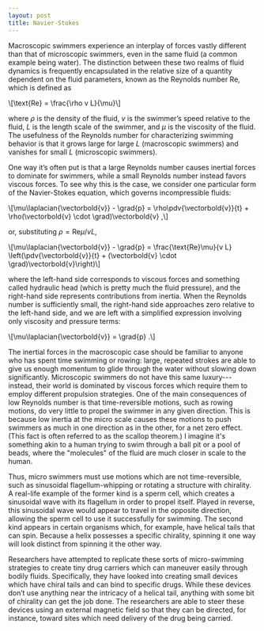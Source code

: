 ```yaml
---
layout: post
title: Navier-Stokes
---
```


Macroscopic swimmers experience an interplay of forces vastly different than that of microscopic swimmers, even in the same fluid (a common example being water). The distinction between these two realms of fluid dynamics is frequently encapsulated in the relative size of a quantity dependent on the fluid parameters, known as the Reynolds number  Re, which is defined as

\\[\text{Re} = \frac{\rho v L}{\mu}\\]

where $\rho$ is the density of the fluid, $v$ is the swimmer’s speed relative to the fluid, $L$ is the length scale of the swimmer, and $\mu$ is the viscosity of the fluid. The usefulness of the Reynolds number for characterizing swimming behavior is that it grows large for large $L$ (macroscopic swimmers) and vanishes for small $L$ (microscopic swimmers).

One way it’s often put is that a large Reynolds number causes inertial forces to dominate for swimmers, while a small Reynolds number instead favors viscous forces. To see why this is the case, we consider one particular form of the Navier-Stokes equation, which governs incompressible fluids:

\\[\mu\laplacian{\vectorbold{v}} - \grad{p} = \rho\pdv{\vectorbold{v}}{t} + \rho(\vectorbold{v} \cdot \grad)\vectorbold{v} ,\\]

or, substituting $\rho = \text{Re}\mu / v L$,

\\[\mu\laplacian{\vectorbold{v}} - \grad{p} = \frac{\text{Re}\mu}{v L} \left(\pdv{\vectorbold{v}}{t} + (\vectorbold{v} \cdot \grad)\vectorbold{v}\right)\\]

where the left-hand side corresponds to viscous forces and something called hydraulic head (which is pretty much the fluid pressure), and the right-hand side represents contributions from inertia. When the Reynolds number is sufficiently small, the right-hand side approaches zero relative to the left-hand side, and we are left with a simplified expression involving only viscosity and pressure terms:

\\[\mu\laplacian{\vectorbold{v}} = \grad{p} .\\]

The inertial forces in the macroscopic case should be familiar to anyone who has spent time swimming or rowing: large, repeated strokes are able to give us enough momentum to glide through the water without slowing down significantly. Microscopic swimmers do not have this same luxury---instead, their world is dominated by viscous forces which require them to employ different propulsion strategies. One of the main consequences of low Reynolds number is that time-reversible motions, such as rowing motions, do very little to propel the swimmer in any given direction. This is because low inertia at the micro scale causes these motions to push swimmers as much in one direction as in the other, for a net zero effect. (This fact is often referred to as the scallop theorem.) I imagine it's something akin to a human trying to swim through a ball pit or a pool of beads, where the "molecules" of the fluid are much closer in scale to the human.

Thus, micro swimmers must use motions which are not time-reversible, such as sinusoidal flagellum-whipping or rotating a structure with chirality. A real-life example of the former kind is a sperm cell, which creates a sinusoidal wave with its flagellum in order to propel itself. Played in reverse, this sinusoidal wave would appear to travel in the opposite direction, allowing the sperm cell to use it successfully for swimming. The second kind appears in certain organisms which, for example, have helical tails that can spin. Because a helix possesses a specific chirality, spinning it one way will look distinct from spinning it the other way.

Researchers have attempted to replicate these sorts of micro-swimming strategies to create tiny drug carriers which can maneuver easily through bodily fluids. Specifically, they have looked into creating small devices which have chiral tails and can bind to specific drugs. While these devices don’t use anything near the intricacy of a helical tail, anything with some bit of chirality can get the job done. The researchers are able to steer these devices using an external magnetic field so that they can be directed, for instance, toward sites which need delivery of the drug being carried.
